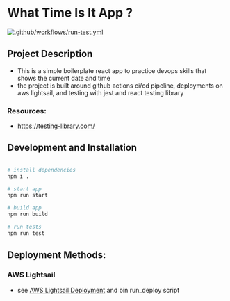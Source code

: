 # What Time Is It App ?

[![.github/workflows/run-test.yml](https://github.com/mmaquer2/what-time-is-it-app/actions/workflows/run-test.yml/badge.svg)](https://github.com/mmaquer2/what-time-is-it-app/actions/workflows/run-test.yml)


## Project Description
- This is a simple boilerplate react app to practice devops skills that shows the current date and time
- the project is built around github actions ci/cd pipeline, deployments on aws lightsail, and testing with jest and react testing library

### Resources:
- https://testing-library.com/


## Development and Installation

```bash

# install dependencies
npm i .

# start app
npm run start

# build app
npm run build

# run tests
npm run test

```

## Deployment Methods:

### AWS Lightsail

- see [AWS Lightsail Deployment](./docs/aws-lightsail.md) and bin run_deploy script